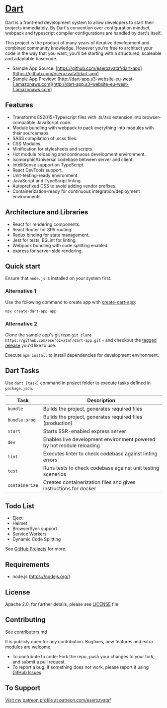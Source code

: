 # [Dart](https://github.com/eserozvataf/dart)

Dart is a front-end development system to allow developers to start their projects
immediately. By Dart's convention over configuration mindset, webpack and typescript
compiler configurations are handled by dart's itself.

This project is the product of many years of iterative development and combined
community knowledge. However you're free to architect your code in the way that
you want, you'll be starting with a structured, scaleable and adaptable basecode.

* Sample App Source: [https://github.com/eserozvataf/dart-app](https://github.com/eserozvataf/dart-app)
* Sample App Preview: [http://dart-app.s3-website-eu-west-1.amazonaws.com](http://dart-app.s3-website-eu-west-1.amazonaws.com)


## Features

* Transforms ES2015+Typescript files with .ts/.tsx extension into browser-compatible JavaScript code.
* Module bundling with webpack to pack everything into modules with their sourcemaps.
* SASS compilation of .scss files.
* CSS Modules.
* Minification for stylesheets and scripts.
* Hot module reloading and continuous development environment.
* Isomorphic/Universal codebase between server and client.
* IntelliSense support on TypeScript.
* React DevTools support.
* Unit-testing-ready environment.
* JavaScript and TypeScript linting.
* Autoprefixed CSS to avoid adding vendor prefixes.
* Containerization-ready for continuous integration/deployment environments.


## Architecture and Libraries

* React for rendering components.
* React Router for SPA routing.
* Redux binding for state management.
* Jest for tests, ESLint for linting.
* Webpack bundling with code splitting enabled.
* express for server-side rendering.


## Quick start

Ensure that `node.js` is installed on your system first.

### Alternative 1
Use the following command to create app with [create-dart-app](https://github.com/eserozvataf/create-dart-app):

```sh
npx create-dart-app app
```

### Alternative 2
Clone the sample app's git repo `git clone
   https://github.com/eserozvataf/dart-app.git` - and checkout the [tagged
   release](https://github.com/eserozvataf/dart-app/releases) you'd like to
   use.

Execute `npm install` to install dependencies for development environment.


## Dart Tasks

Use `dart [task]` command in project folder to execute tasks defined in `package.json`.

| Task                     | Description                                                                            |
|--------------------------|----------------------------------------------------------------------------------------|
| `bundle`                 | Builds the project, generates required files                                           |
| `bundle:prod`            | Builds the project, generates required files (production)                              |
| `start`                  | Starts SSR-enabled express server                                                      |
| `dev`                    | Enables live development environment powered by hot module reloading                   |
| `lint`                   | Executes linter to check codebase against linting errors                               |
| `test`                   | Runs tests to check codebase against unit testing scenerios                            |
| `containerize`           | Creates containerization files and gives instructions for docker                       |


## Todo List

- Eject
- Helmet
- BrowserSync support
- Service Workers
- Dynamic Code Splitting

See [GitHub Projects](https://github.com/eserozvataf/dart/projects) for more.


## Requirements

* node.js (https://nodejs.org/)



## License

Apache 2.0, for further details, please see [LICENSE](LICENSE) file


## Contributing

See [contributors.md](contributors.md)

It is publicly open for any contribution. Bugfixes, new features and extra modules are welcome.

* To contribute to code: Fork the repo, push your changes to your fork, and submit a pull request.
* To report a bug: If something does not work, please report it using [GitHub Issues](https://github.com/eserozvataf/dart/issues).


## To Support

[Visit my patreon profile at patreon.com/eserozvataf](https://www.patreon.com/eserozvataf)
